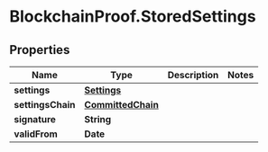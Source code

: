 # BlockchainProof.StoredSettings

## Properties
Name | Type | Description | Notes
------------ | ------------- | ------------- | -------------
**settings** | [**Settings**](Settings.md) |  | 
**settingsChain** | [**CommittedChain**](CommittedChain.md) |  | 
**signature** | **String** |  | 
**validFrom** | **Date** |  | 


